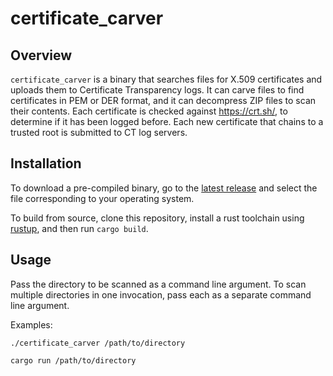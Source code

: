 # certificate_carver
## Overview
`certificate_carver` is a binary that searches files for X.509 certificates and uploads them to Certificate Transparency logs. It can carve files to find certificates in PEM or DER format, and it can decompress ZIP files to scan their contents. Each certificate is checked against https://crt.sh/, to determine if it has been logged before. Each new certificate that chains to a trusted root is submitted to CT log servers.

## Installation
To download a pre-compiled binary, go to the [latest release](https://github.com/divergentdave/certificate_carver/releases) and select the file corresponding to your operating system.

To build from source, clone this repository, install a rust toolchain using [rustup](https://www.rustup.rs/), and then run `cargo build`.

## Usage
Pass the directory to be scanned as a command line argument. To scan multiple directories in one invocation, pass each as a separate command line argument.

Examples:

```
./certificate_carver /path/to/directory
```

```
cargo run /path/to/directory
```
